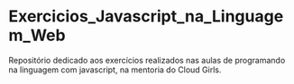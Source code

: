 # Exercicios_Javascript_na_Linguagem_Web
Repositório dedicado aos exercícios realizados nas aulas de programando na linguagem com javascript, na mentoria do Cloud Girls.

